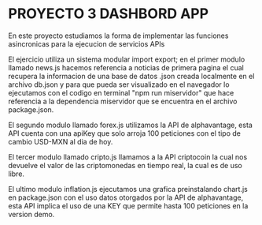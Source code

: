 # PROYECTO 3 DASHBORD APP

En este proyecto estudiamos la forma de implementar las funciones asincronicas para la ejecucion de servicios APIs

El ejercicio utiliza un sistema modular import export; en el primer modulo llamado news.js hacemos referencia a noticias de primera pagina el cual recupera la informacion de una base de datos .json creada localmente en el archivo db.json y para que pueda ser visualizado en el navegador lo ejecutamos con el codigo en terminal "npm run miservidor" que hace referencia a la dependencia miservidor que se encuentra en el archivo package.json.

El segundo modulo llamado forex.js utilizamos la API de alphavantage, esta API cuenta con una apiKey que solo arroja 100 peticiones con el tipo de cambio USD-MXN al dia de hoy.

El tercer modulo llamado cripto.js llamamos a la API criptocoin la cual nos devuelve el valor de las criptomonedas en tiempo real, la cual es de uso libre.

El ultimo modulo inflation.js ejecutamos una grafica preinstalando chart.js en package.json con el uso datos otorgados por la API de alphavantage, esta API implica el uso de una KEY que permite hasta 100 peticiones en la version demo.
